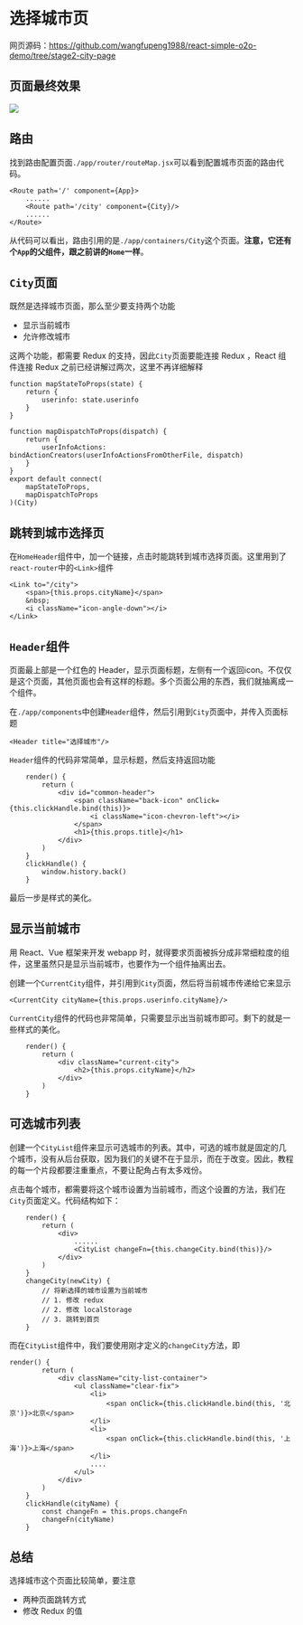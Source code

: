 # 选择城市页

网页源码：https://github.com/wangfupeng1988/react-simple-o2o-demo/tree/stage2-city-page

## 页面最终效果

![](http://images2015.cnblogs.com/blog/138012/201701/138012-20170121133301796-581383353.png)

## 路由

找到路由配置页面`./app/router/routeMap.jsx`可以看到配置城市页面的路由代码。

```
<Route path='/' component={App}>
    ......
    <Route path='/city' component={City}/>
    ......
</Route>
```

从代码可以看出，路由引用的是`./app/containers/City`这个页面。**注意，它还有个`App`的父组件，跟之前讲的`Home`一样**。

## `City`页面

既然是选择城市页面，那么至少要支持两个功能

- 显示当前城市
- 允许修改城市

这两个功能，都需要 Redux 的支持，因此`City`页面要能连接 Redux ，React 组件连接 Redux 之前已经讲解过两次，这里不再详细解释

```
function mapStateToProps(state) {
    return {
        userinfo: state.userinfo
    }
}

function mapDispatchToProps(dispatch) {
    return {
        userInfoActions: bindActionCreators(userInfoActionsFromOtherFile, dispatch)
    }
}
export default connect(
    mapStateToProps,
    mapDispatchToProps
)(City)
```

## 跳转到城市选择页

在`HomeHeader`组件中，加一个链接，点击时能跳转到城市选择页面。这里用到了`react-router`中的`<Link>`组件

```
<Link to="/city">
    <span>{this.props.cityName}</span>
    &nbsp;
    <i className="icon-angle-down"></i>
</Link>
```

## `Header`组件

页面最上部是一个红色的 Header，显示页面标题，左侧有一个返回icon。不仅仅是这个页面，其他页面也会有这样的标题。多个页面公用的东西，我们就抽离成一个组件。

在`./app/components`中创建`Header`组件，然后引用到`City`页面中，并传入页面标题

```
<Header title="选择城市"/>
```

`Header`组件的代码非常简单，显示标题，然后支持返回功能

```
    render() {
        return (
            <div id="common-header">
                <span className="back-icon" onClick={this.clickHandle.bind(this)}>
                    <i className="icon-chevron-left"></i>
                </span>
                <h1>{this.props.title}</h1>
            </div>
        )
    }
    clickHandle() {
        window.history.back()
    }
```

最后一步是样式的美化。

## 显示当前城市

用 React、Vue 框架来开发 webapp 时，就得要求页面被拆分成非常细粒度的组件，这里虽然只是显示当前城市，也要作为一个组件抽离出去。

创建一个`CurrentCity`组件，并引用到`City`页面，然后将当前城市传递给它来显示

```
<CurrentCity cityName={this.props.userinfo.cityName}/>
```

`CurrentCity`组件的代码也非常简单，只需要显示出当前城市即可。剩下的就是一些样式的美化。

```
    render() {
        return (
            <div className="current-city">
                <h2>{this.props.cityName}</h2>
            </div>
        )
    }
```

## 可选城市列表

创建一个`CityList`组件来显示可选城市的列表。其中，可选的城市就是固定的几个城市，没有从后台获取，因为我们的关键不在于显示，而在于改变。因此，教程的每一个片段都要注重重点，不要让配角占有太多戏份。

点击每个城市，都需要将这个城市设置为当前城市，而这个设置的方法，我们在`City`页面定义。代码结构如下：

```
    render() {
        return (
            <div>
                ......
                <CityList changeFn={this.changeCity.bind(this)}/>
            </div>
        )
    }
    changeCity(newCity) {
        // 将新选择的城市设置为当前城市
        // 1. 修改 redux 
        // 2. 修改 localStorage
        // 3. 跳转到首页
    }
```

而在`CityList`组件中，我们要使用刚才定义的`changeCity`方法，即

```
render() {
        return (
            <div className="city-list-container">
                <ul className="clear-fix">
                    <li>
                        <span onClick={this.clickHandle.bind(this, '北京')}>北京</span>
                    </li>
                    <li>
                        <span onClick={this.clickHandle.bind(this, '上海')}>上海</span>
                    </li>
                    ....
                </ul>
            </div>
        )
    }
    clickHandle(cityName) {
        const changeFn = this.props.changeFn
        changeFn(cityName)
    }
```

## 总结

选择城市这个页面比较简单，要注意

- 两种页面跳转方式
- 修改 Redux 的值
